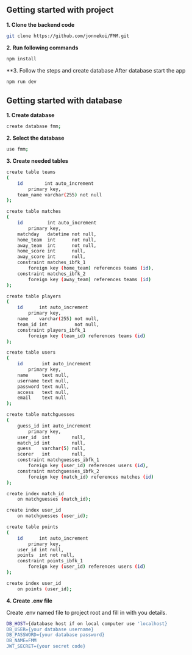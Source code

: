 ## Getting started with project


**1. Clone the backend code**
```sh
git clone https://github.com/jonnekoi/FMM.git
```

**2. Run following commands**
```sh
npm install
```

**3. Follow the steps and create database
After database start the app
```sh
npm run dev
```


## Getting started with database

**1. Create database**
```sh
create database fmm;
```

**2. Select the database**
```sh
use fmm;
```

**3. Create needed tables**
```sh
create table teams
(
    id        int auto_increment
        primary key,
    team_name varchar(255) not null
);

create table matches
(
    id         int auto_increment
        primary key,
    matchday   datetime not null,
    home_team  int      not null,
    away_team  int      not null,
    home_score int      null,
    away_score int      null,
    constraint matches_ibfk_1
        foreign key (home_team) references teams (id),
    constraint matches_ibfk_2
        foreign key (away_team) references teams (id)
);

create table players
(
    id      int auto_increment
        primary key,
    name    varchar(255) not null,
    team_id int          not null,
    constraint players_ibfk_1
        foreign key (team_id) references teams (id)
);

create table users
(
    id       int auto_increment
        primary key,
    name     text null,
    username text null,
    password text null,
    access   text null,
    email    text null
);

create table matchguesses
(
    guess_id int auto_increment
        primary key,
    user_id  int        null,
    match_id int        null,
    guess    varchar(5) null,
    scorer   int        null,
    constraint matchguesses_ibfk_1
        foreign key (user_id) references users (id),
    constraint matchguesses_ibfk_2
        foreign key (match_id) references matches (id)
);

create index match_id
    on matchguesses (match_id);

create index user_id
    on matchguesses (user_id);

create table points
(
    id      int auto_increment
        primary key,
    user_id int null,
    points  int not null,
    constraint points_ibfk_1
        foreign key (user_id) references users (id)
);

create index user_id
    on points (user_id);


```
**4. Create .env file**

Create .env named file to project root and fill in with you details.

```sh
DB_HOST={database host if on local computer use 'localhost}
DB_USER={your database username}
DB_PASSWORD={your database password}
DB_NAME=FMM
JWT_SECRET={your secret code}
```

